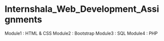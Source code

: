 # Internshala_Web_Development_Assignments
Module1 : HTML & CSS
Module2 : Bootstrap
Module3 : SQL
Module4 : PHP
